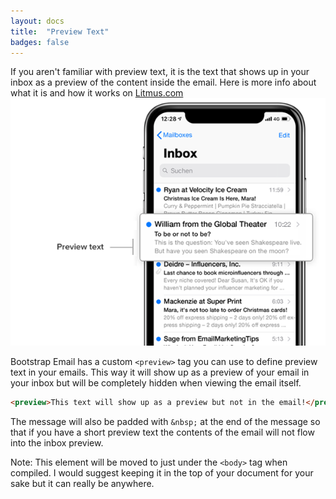 ```yaml
---
layout: docs
title:  "Preview Text"
badges: false
---
```

If you aren't familiar with preview text, it is the text that shows up in your inbox as a preview of the content inside the email. Here is more info about what it is and how it works on [Litmus.com](https://litmus.com/blog/the-ultimate-guide-to-preview-text-support)
<img class="d-block mx-auto w-50" src="/img/email-preview-text.png"/>

Bootstrap Email has a custom `<preview>` tag you can use to define preview text in your emails. This way it will show up as a preview of your email in your inbox but will be completely hidden when viewing the email itself.

```html
<preview>This text will show up as a preview but not in the email!</preview>
```

The message will also be padded with `&nbsp;` at the end of the message so that if you have a short preview text the contents of the email will not flow into the inbox preview.

Note: This element will be moved to just under the `<body>` tag when compiled. I would suggest keeping it in the top of your document for your sake but it can really be anywhere.
